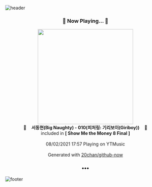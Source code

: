 ![header](https://capsule-render.vercel.app/api?type=wave&height=170&section=header&text=Hi.%20I'm%20SHIFT&fontColor=090707&fontAlignX=45&fontAlignY=65&fontSize=100)

<h3 align="center">🎵 Now Playing... 🎵</h3>
<p align="center">
  <a href="https://music.youtube.com/watch?v=OCQazkMYQYI">
    <img width="300" src="https://lh3.googleusercontent.com/qA6k8zy2bDJY7YRQNtoGL3-RP0xKNtKY0S-PF-utt4uNEPOIZHzKEQ925t-azabDdWhwRoCeRmXP-ZfZ">
  </a>
  <br>
  🎵&nbsp&nbsp&nbsp <b>서동현(Big Naughty) - 010(피처링: 기리보이(Giriboy))</b> &nbsp&nbsp&nbsp🎵
  <br>
  included in <b>[ Show Me the Money 8 Final ]</b>
  
  <br />
  <br />
  08/02/2021 17:57 Playing on YTMusic
  <br />
  <br />
  Generated with <a href="https://github.com/20chan/github-now">20chan/github-now</a>
</p>

<h3 align="center">•••</h3>

![footer](https://capsule-render.vercel.app/api?type=wave&height=150&section=footer)
